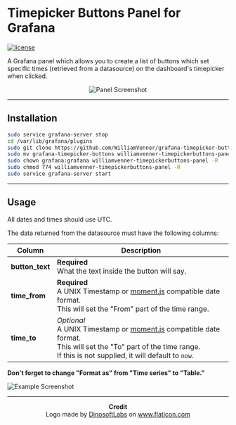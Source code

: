 # Timepicker Buttons Panel for Grafana
[![license](https://img.shields.io/github/license/mashape/apistatus.svg)]()

A Grafana panel which allows you to create a list of buttons which set specific times (retrieved from a datasource) on the dashboard's timepicker when clicked.

<p align="center">
	<img alt="Panel Screenshot" src="https://i.imgur.com/91PSO4b.png"/>
</p>

--------

## Installation

```bash
sudo service grafana-server stop
cd /var/lib/grafana/plugins
sudo git clone https://github.com/WilliamVenner/grafana-timepicker-buttons
sudo mv grafana-timepicker-buttons williamvenner-timepickerbuttons-panel
sudo chown grafana:grafana williamvenner-timepickerbuttons-panel -R
sudo chmod 774 williamvenner-timepickerbuttons-panel -R
sudo service grafana-server start
```

--------

## Usage

All dates and times should use UTC.

The data returned from the datasource must have the following columns:

| Column          | Description                                                                                                                                                                                          |
|-----------------|------------------------------------------------------------------------------------------------------------------------------------------------------------------------------------------------------|
| **button_text** | **Required**<br>What the text inside the button will say.                                                                                                                                            |
| **time_from**   | **Required**<br>A UNIX Timestamp or [moment.js](https://momentjs.com/) compatible date format.<br>This will set the "From" part of the time range.                                                   |
| **time_to**     | _Optional_<br>A UNIX Timestamp or [moment.js](https://momentjs.com/) compatible date format.<br>This will set the "To" part of the time range.<br>If this is not supplied, it will default to `now`. |

**Don't forget to change "Format as" from "Time series" to "Table."**

![Example Screenshot](https://i.imgur.com/YBisZ7L.png)

--------

<p align="center">
	<b>Credit</b><br>
	Logo made by <a href="https://flaticon.com/authors/dinosoftlabs">DinosoftLabs</a> on <a href="https://flaticon.com">www.flaticon.com</a>
</p>

